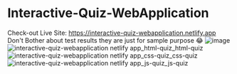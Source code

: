 # Interactive-Quiz-WebApplication
Check-out Live Site: https://interactive-quiz-webapplication.netlify.app <br>
Don't Bother about test results they are just for sample purpose 😂
![image](https://github.com/Durgesh-2005/Interactive-Quiz-WebApplication/assets/112267270/14a9c87f-1805-467a-9c7c-ff19db87f790)
![interactive-quiz-webapplication netlify app_html-quiz_html-quiz](https://github.com/Durgesh-2005/Interactive-Quiz-WebApplication/assets/112267270/c3c6bb0d-6984-4dff-86a6-f1ab01da00b5)
![interactive-quiz-webapplication netlify app_css-quiz_css-quiz](https://github.com/Durgesh-2005/Interactive-Quiz-WebApplication/assets/112267270/2c91402d-1d98-4d28-9430-78951fdd3915)
![interactive-quiz-webapplication netlify app_js-quiz_js-quiz](https://github.com/Durgesh-2005/Interactive-Quiz-WebApplication/assets/112267270/857d14bc-8d8b-43e7-83c4-bc30c09b6187)
